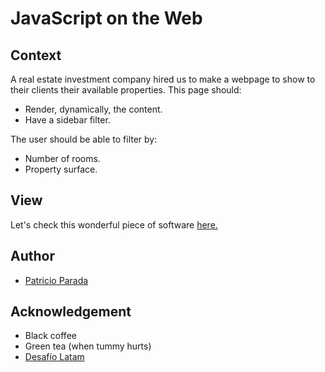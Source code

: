 # JavaScript on the Web

## Context

A real estate investment company hired us to make a webpage to show to their clients their available properties. This page should:
* Render, dynamically, the content.
* Have a sidebar filter.

The user should be able to filter by:
* Number of rooms.
* Property surface.

## View

Let's check this wonderful piece of software [here.](https://pelafustan.github.io/js_in_web-challenge_04/)

## Author

* [Patricio Parada](https://github.com/pelafustan)

## Acknowledgement

* Black coffee
* Green tea (when tummy hurts)
* [Desafío Latam](https://desafiolatam.com)

